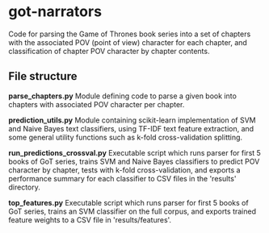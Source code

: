 # got-narrators

Code for parsing the Game of Thrones book series into a set of chapters with the associated POV (point of view) character for each chapter, and classification of chapter POV character by chapter contents.

## File structure

**parse_chapters.py**
Module defining code to parse a given book into chapters with associated POV character per chapter.

**prediction_utils.py**
Module containing scikit-learn implementation of SVM and Naive Bayes text classifiers, using TF-IDF text feature extraction, and some general utility functions such as k-fold cross-validation splitting.

**run_predictions_crossval.py**
Executable script which runs parser for first 5 books of GoT series, trains SVM and Naive Bayes classifiers to predict POV character by chapter, tests with k-fold cross-validation, and exports a performance summary for each classifier to CSV files in the 'results' directory.

**top_features.py**
Executable script which runs parser for first 5 books of GoT series, trains an SVM classifier on the full corpus, and exports trained feature weights to a CSV file in 'results/features'.
